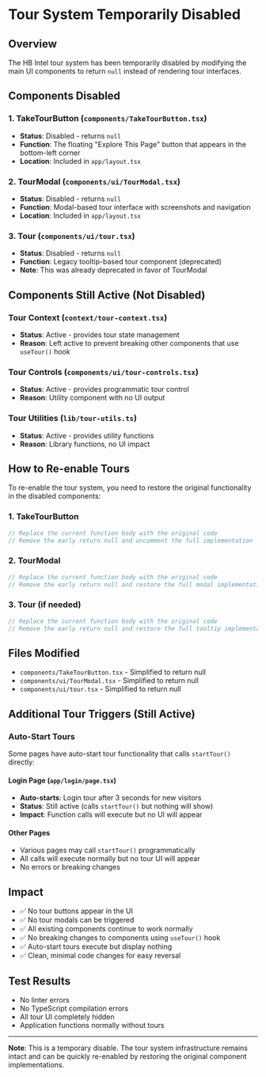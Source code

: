 # Tour System Temporarily Disabled

## Overview

The HB Intel tour system has been temporarily disabled by modifying the main UI components to return `null` instead of rendering tour interfaces.

## Components Disabled

### 1. TakeTourButton (`components/TakeTourButton.tsx`)

- **Status**: Disabled - returns `null`
- **Function**: The floating "Explore This Page" button that appears in the bottom-left corner
- **Location**: Included in `app/layout.tsx`

### 2. TourModal (`components/ui/TourModal.tsx`)

- **Status**: Disabled - returns `null`
- **Function**: Modal-based tour interface with screenshots and navigation
- **Location**: Included in `app/layout.tsx`

### 3. Tour (`components/ui/tour.tsx`)

- **Status**: Disabled - returns `null`
- **Function**: Legacy tooltip-based tour component (deprecated)
- **Note**: This was already deprecated in favor of TourModal

## Components Still Active (Not Disabled)

### Tour Context (`context/tour-context.tsx`)

- **Status**: Active - provides tour state management
- **Reason**: Left active to prevent breaking other components that use `useTour()` hook

### Tour Controls (`components/ui/tour-controls.tsx`)

- **Status**: Active - provides programmatic tour control
- **Reason**: Utility component with no UI output

### Tour Utilities (`lib/tour-utils.ts`)

- **Status**: Active - provides utility functions
- **Reason**: Library functions, no UI impact

## How to Re-enable Tours

To re-enable the tour system, you need to restore the original functionality in the disabled components:

### 1. TakeTourButton

```typescript
// Replace the current function body with the original code
// Remove the early return null and uncomment the full implementation
```

### 2. TourModal

```typescript
// Replace the current function body with the original code
// Remove the early return null and restore the full modal implementation
```

### 3. Tour (if needed)

```typescript
// Replace the current function body with the original code
// Remove the early return null and restore the full tooltip implementation
```

## Files Modified

- `components/TakeTourButton.tsx` - Simplified to return null
- `components/ui/TourModal.tsx` - Simplified to return null
- `components/ui/tour.tsx` - Simplified to return null

## Additional Tour Triggers (Still Active)

### Auto-Start Tours

Some pages have auto-start tour functionality that calls `startTour()` directly:

#### Login Page (`app/login/page.tsx`)

- **Auto-starts**: Login tour after 3 seconds for new visitors
- **Status**: Still active (calls `startTour()` but nothing will show)
- **Impact**: Function calls will execute but no UI will appear

#### Other Pages

- Various pages may call `startTour()` programmatically
- All calls will execute normally but no tour UI will appear
- No errors or breaking changes

## Impact

- ✅ No tour buttons appear in the UI
- ✅ No tour modals can be triggered
- ✅ All existing components continue to work normally
- ✅ No breaking changes to components using `useTour()` hook
- ✅ Auto-start tours execute but display nothing
- ✅ Clean, minimal code changes for easy reversal

## Test Results

- No linter errors
- No TypeScript compilation errors
- All tour UI completely hidden
- Application functions normally without tours

---

**Note**: This is a temporary disable. The tour system infrastructure remains intact and can be quickly re-enabled by restoring the original component implementations.
